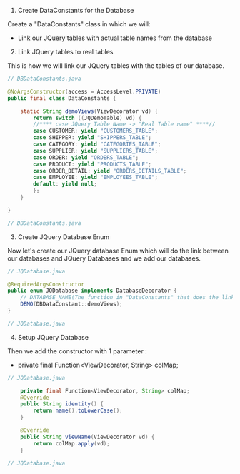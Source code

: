 1. Create DataConstants for the Database

Create a "DataConstants" class in which we will:

- Link our JQuery tables with actual table names from the database

2. Link JQuery tables to real tables

This is how we will link our JQuery tables with the tables of our database.

```java
// DBDataConstants.java

@NoArgsConstructor(access = AccessLevel.PRIVATE)
public final class DataConstants {

	static String demoViews(ViewDecorator vd) {
		return switch ((JQDemoTable) vd) {
        //**** case JQuery Table Name -> "Real Table name" ****//
		case CUSTOMER: yield "CUSTOMERS_TABLE";
		case SHIPPER: yield "SHIPPERS_TABLE";
		case CATEGORY: yield "CATEGORIES_TABLE";
		case SUPPLIER: yield "SUPPLIERS_TABLE";
		case ORDER: yield "ORDERS_TABLE";
		case PRODUCT: yield "PRODUCTS_TABLE";
		case ORDER_DETAIL: yield "ORDERS_DETAILS_TABLE";
		case EMPLOYEE: yield "EMPLOYEES_TABLE";
		default: yield null;
		};
	}

}

// DBDataConstants.java
```

3. Create JQuery Database Enum

Now let's create our JQuery database Enum which will do the link between our databases and JQuery Databases and we add our databases.

```java
// JQDatabase.java

@RequiredArgsConstructor
public enum JQDatabase implements DatabaseDecorator {
    // DATABASE_NAME(The function in "DataConstants" that does the link between JQuery tables and real tables)
    DEMO(DBDataConstant::demoViews);
}

// JQDatabase.java
```

4. Setup JQuery Database

Then we add the constructor with 1 parameter : 
- private final Function<ViewDecorator, String> colMap;

```java
// JQDatabase.java

	private final Function<ViewDecorator, String> colMap;
	@Override
	public String identity() {
		return name().toLowerCase();
	}

	@Override
	public String viewName(ViewDecorator vd) {
		return colMap.apply(vd);
	}

// JQDatabase.java
```